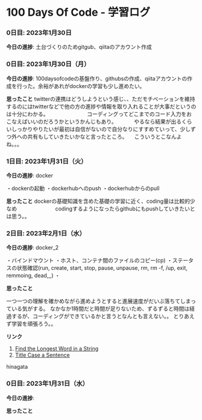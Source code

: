 # 100 Days Of Code - 学習ログ

### 0日目: 2023年1月30日

**今日の進捗**: 土台づくりのためgitgub、qiitaのアカウント作成
### 0日目: 2023年1月30日（月）

**今日の進捗**: 100daysofcodeの基盤作り、githubsの作成、qiitaアカウントの作成を行った。余裕があれがdockerの学習も少し進めたい。

**思ったこと** twitterの連携はどうしようという感じ、、ただモチベーションを維持するのにはtwitterなどで他の方の進捗や情報を取り入れることが大事だというのは十分にわかる。
　　　　　　　コーディングってどこまでのコード入力をおこなえばいいのだろうかというかんじもあり。
       　　　やるなら結果が出るくらいしっかりやりたいが最初は自信がないので自分なりにすすめていって、少しずつ外への共有もしていきたいかなと言ったところ。
          　こういうとこなんよね。。。

### 1日目: 2023年1月31日（火）

**今日の進捗**: docker

・dockerの起動
・dockerhubへのpush
・dockerhubからのpull

**思ったこと** dockerの基礎知識を含めた基礎の学習に近く、coding量は比較的少なめ
　　　　　　　codingするようになったらgithubにもpushしていきたいとは思う。。



### 2日目: 2023年2月1日（水）

**今日の進捗**: docker_2

・バインドマウント
・ホスト、コンテナ間のファイルのコピー(cp)
・ステータスの状態確認(run, create, start, stop, pause, unpause, rm, rm -f, /up, exit, remmoing, dead,,,)
・

**思ったこと** 

一つ一つの理解を確かめながら進めようとすると進展速度がだいぶ落ちてしまっている気がする。
なかなか1時間だと時間が足りないため、ずるずると時間は経過するが、コーディングができているかと言うとなんとも言えない。。
とりあえず学習を頑張ろう。。



**リンク**
1. [Find the Longest Word in a String](https://www.freecodecamp.com/challenges/find-the-longest-word-in-a-string)
2. [Title Case a Sentence](https://www.freecodecamp.com/challenges/title-case-a-sentence)

hinagata

### 0日目: 2023年1月31日（水）

**今日の進捗**: 

**思ったこと** 

